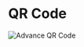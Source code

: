 # QR Code

![Advance QR Code](https://github.com/user-attachments/assets/9142f5ba-26ca-45df-8c12-e6f5aa703734)
